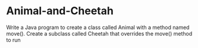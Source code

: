 # Animal-and-Cheetah


 Write a Java program to create a class called Animal with a method named
 move(). Create a subclass called Cheetah that overrides the move() method
 to run
